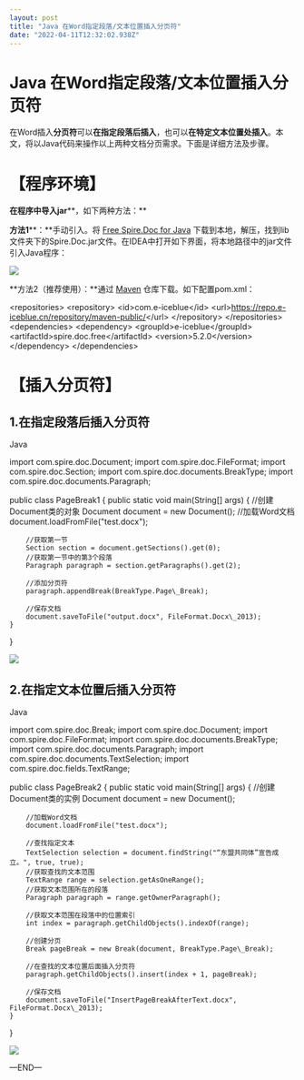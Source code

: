 ```yaml
---
layout: post
title: "Java 在Word指定段落/文本位置插入分页符"
date: "2022-04-11T12:32:02.938Z"
---
```

Java 在Word指定段落/文本位置插入分页符
========================

在Word插入**分页符**可以**在指定段落后插入**，也可以**在特定文本位置处插入**。本文，将以Java代码来操作以上两种文档分页需求。下面是详细方法及步骤。

【程序环境】
======

**在程序中导入jar****，如下两种方法：**

**方法1****：**手动引入。将 [Free Spire.Doc for Java](https://www.e-iceblue.cn/Introduce/Free-Spire-Doc-JAVA.html) 下载到本地，解压，找到lib文件夹下的Spire.Doc.jar文件。在IDEA中打开如下界面，将本地路径中的jar文件引入Java程序：

![](https://img2022.cnblogs.com/blog/706090/202204/706090-20220411143058745-213559005.png)

**方法2（推荐使用）：**通过 [Maven](http://repo.e-iceblue.cn/#browse/browse:maven-public) 仓库下载。如下配置pom.xml：

<repositories\>
        <repository\>
            <id\>com.e-iceblue</id\>
            <url\>https://repo.e-iceblue.cn/repository/maven-public/</url\>
        </repository\>
    </repositories\>
<dependencies\>
    <dependency\>
        <groupId\>e-iceblue</groupId\>
        <artifactId\>spire.doc.free</artifactId\>
        <version\>5.2.0</version\>
    </dependency\>
</dependencies\>

【插入分页符】
=======

1.在指定**段落**后插入分页符
-----------------

Java

import com.spire.doc.Document;
import com.spire.doc.FileFormat;
import com.spire.doc.Section;
import com.spire.doc.documents.BreakType;
import com.spire.doc.documents.Paragraph;

public class PageBreak1 {
    public static void main(String\[\] args) {
        //创建Document类的对象
        Document document = new Document();
        //加载Word文档
        document.loadFromFile("test.docx");

        //获取第一节
        Section section = document.getSections().get(0);
        //获取第一节中的第3个段落
        Paragraph paragraph = section.getParagraphs().get(2);

        //添加分页符
        paragraph.appendBreak(BreakType.Page\_Break);

        //保存文档
        document.saveToFile("output.docx", FileFormat.Docx\_2013);
    }
}

![](https://img2022.cnblogs.com/blog/706090/202204/706090-20220411143902879-2095761260.png)

2.在指定**文本位置**后插入分页符
-------------------

Java

import com.spire.doc.Break;
import com.spire.doc.Document;
import com.spire.doc.FileFormat;
import com.spire.doc.documents.BreakType;
import com.spire.doc.documents.Paragraph;
import com.spire.doc.documents.TextSelection;
import com.spire.doc.fields.TextRange;

public class PageBreak2 {
    public static void main(String\[\] args) {
        //创建Document类的实例
        Document document = new Document();

        //加载Word文档
        document.loadFromFile("test.docx");

        //查找指定文本
        TextSelection selection = document.findString("“东盟共同体”宣告成立。", true, true);
        //获取查找的文本范围
        TextRange range = selection.getAsOneRange();
        //获取文本范围所在的段落
        Paragraph paragraph = range.getOwnerParagraph();

        //获取文本范围在段落中的位置索引
        int index = paragraph.getChildObjects().indexOf(range);

        //创建分页
        Break pageBreak = new Break(document, BreakType.Page\_Break);

        //在查找的文本位置后面插入分页符
        paragraph.getChildObjects().insert(index + 1, pageBreak);

        //保存文档
        document.saveToFile("InsertPageBreakAfterText.docx", FileFormat.Docx\_2013);
    }
}

![](https://img2022.cnblogs.com/blog/706090/202204/706090-20220411144149739-528617308.png)

—END—